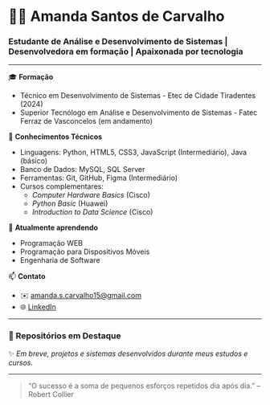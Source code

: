 # 👩‍💻 Amanda Santos de Carvalho

### Estudante de Análise e Desenvolvimento de Sistemas | Desenvolvedora em formação | Apaixonada por tecnologia

---

🎓 **Formação**  
- Técnico em Desenvolvimento de Sistemas - Etec de Cidade Tiradentes (2024)  
- Superior Tecnólogo em Análise e Desenvolvimento de Sistemas - Fatec Ferraz de Vasconcelos (em andamento)

📌 **Conhecimentos Técnicos**  
- Linguagens: Python, HTML5, CSS3, JavaScript (Intermediário), Java (básico) 
- Banco de Dados: MySQL, SQL Server  
- Ferramentas: Git, GitHub, Figma (Intermediário)  
- Cursos complementares:  
  - *Computer Hardware Basics* (Cisco)
  - *Python Basic* (Huawei)
  - *Introduction to Data Science* (Cisco)  

🌱 **Atualmente aprendendo**  
- Programação WEB
- Programação para Dispositivos Móveis
- Engenharia de Software
  
📫 **Contato**  
- ✉️ amanda.s.carvalho15@gmail.com   
- 🌐 [LinkedIn](www.linkedin.com/in/Amanda-SCarvalho)

---

### 🚀 Repositórios em Destaque
✨ *Em breve, projetos e sistemas desenvolvidos durante meus estudos e cursos.*

---

> “O sucesso é a soma de pequenos esforços repetidos dia após dia.” – Robert Collier

